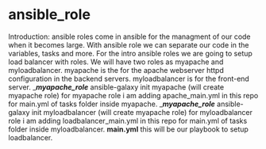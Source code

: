 # ansible_role
Introduction:
ansible roles come in ansible for the managment of our code when it becomes large. With ansible role we can separate our code in the variables, tasks and more.
For the intro ansible roles we are going to setup load balancer with roles.
We will have two roles as myapache and myloadbalancer.
myapache is the for the apache webserver httpd configuration in the backend servers.
myloadbalancer is for the front-end server.
____myapache_role___
ansible-galaxy init myapache (will create myapache role)
for myapache role i am adding apache_main.yml in this repo for main.yml of tasks folder inside myapache.
____myapache_role___
ansible-galaxy init myloadbalancer (will create myapache role)
for myloadbalancer role i am adding loadbalancer_main.yml in this repo for main.yml of tasks folder inside myloadbalancer.
____main.yml____
this will be our playbook to setup loadbalancer.
